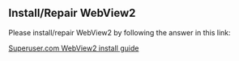 ## Install/Repair WebView2
Please install/repair WebView2 by following the answer in this link:

[Superuser.com WebView2 install guide](https://superuser.com/questions/1751709/how-to-reinstall-microsoft-edge-webview2-runtime)
